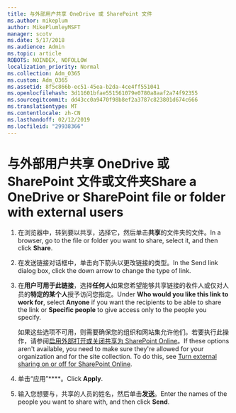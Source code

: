 ```yaml
---
title: 与外部用户共享 OneDrive 或 SharePoint 文件
ms.author: mikeplum
author: MikePlumleyMSFT
manager: scotv
ms.date: 5/17/2018
ms.audience: Admin
ms.topic: article
ROBOTS: NOINDEX, NOFOLLOW
localization_priority: Normal
ms.collection: Adm_O365
ms.custom: Adm_O365
ms.assetid: 8f5c866b-ec51-45ea-b2da-4ce4ff551041
ms.openlocfilehash: 3d11601bfae551561079e0780a8aaf2a74f92355
ms.sourcegitcommit: dd43cc0a9470f98b8ef2a3787c823801d674c666
ms.translationtype: MT
ms.contentlocale: zh-CN
ms.lasthandoff: 02/12/2019
ms.locfileid: "29938366"
---
```

# <a name="share-a-onedrive-or-sharepoint-file-or-folder-with-external-users"></a><span data-ttu-id="ebd3d-102">与外部用户共享 OneDrive 或 SharePoint 文件或文件夹</span><span class="sxs-lookup"><span data-stu-id="ebd3d-102">Share a OneDrive or SharePoint file or folder with external users</span></span>

1. <span data-ttu-id="ebd3d-103">在浏览器中，转到要以共享，选择它，然后单击**共享**的文件夹的文件。</span><span class="sxs-lookup"><span data-stu-id="ebd3d-103">In a browser, go to the file or folder you want to share, select it, and then click **Share**.</span></span>
    
2. <span data-ttu-id="ebd3d-104">在发送链接对话框中，单击向下箭头以更改链接的类型。</span><span class="sxs-lookup"><span data-stu-id="ebd3d-104">In the Send link dialog box, click the down arrow to change the type of link.</span></span>
    
3. <span data-ttu-id="ebd3d-105">在**用户可用于此链接**，选择**任何人**如果您希望能够共享链接的收件人或仅对人员的**特定的某个人**授予访问您指定。</span><span class="sxs-lookup"><span data-stu-id="ebd3d-105">Under **Who would you like this link to work for**, select **Anyone** if you want the recipients to be able to share the link or **Specific people** to give access only to the people you specify.</span></span> 
    
    <span data-ttu-id="ebd3d-p101">如果这些选项不可用，则需要确保您的组织和网站集允许他们。若要执行此操作，请参阅[启用外部打开或关闭共享为 SharePoint Online](https://go.microsoft.com/fwlink/?linkid=866426)。</span><span class="sxs-lookup"><span data-stu-id="ebd3d-p101">If these options aren't available, you need to make sure they're allowed for your organization and for the site collection. To do this, see [Turn external sharing on or off for SharePoint Online](https://go.microsoft.com/fwlink/?linkid=866426).</span></span>
    
4. <span data-ttu-id="ebd3d-108">单击“应用”\*\*\*\*。</span><span class="sxs-lookup"><span data-stu-id="ebd3d-108">Click **Apply**.</span></span>
    
5. <span data-ttu-id="ebd3d-109">输入您想要与，共享的人员的姓名，然后单击**发送**。</span><span class="sxs-lookup"><span data-stu-id="ebd3d-109">Enter the names of the people you want to share with, and then click **Send**.</span></span>
    

